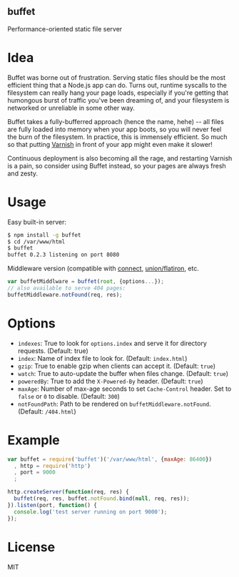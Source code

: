 buffet
------

Performance-oriented static file server

Idea
====

Buffet was borne out of frustration. Serving static files should be the most
efficient thing that a Node.js app can do. Turns out, runtime syscalls to the
filesystem can really hang your page loads, especially if you're getting that
humongous burst of traffic you've been dreaming of, and your filesystem is
networked or unreliable in some other way.

Buffet takes a fully-bufferred approach (hence the name, hehe) -- all files are
fully loaded into memory when your app boots, so you will never feel the burn of
the filesystem. In practice, this is immensely efficient. So much so that putting
[Varnish](https://varnish-cache.org/) in front of your app might even make it
slower!

Continuous deployment is also becoming all the rage, and restarting Varnish is
a pain, so consider using Buffet instead, so your pages are always fresh and
zesty.

Usage
=====

Easy built-in server:

```bash
$ npm install -g buffet
$ cd /var/www/html
$ buffet
buffet 0.2.3 listening on port 8080
```

Middleware version (compatible with [connect](http://www.senchalabs.org/connect/),
[union/flatiron](http://flatironjs.org/), etc.

```javascript
var buffetMiddlware = buffet(root, {options...});
// also available to serve 404 pages:
buffetMiddleware.notFound(req, res);
```

Options
=======

- `indexes`: True to look for `options.index` and serve it for directory requests.
  (Default: true)
- `index`: Name of index file to look for. (Default: `index.html`)
- `gzip`: True to enable gzip when clients can accept it. (Default: `true`)
- `watch`: True to auto-update the buffer when files change. (Default: `true`)
- `poweredBy`: True to add the `X-Powered-By` header. (Default: `true`)
- `maxAge`: Number of max-age seconds to set `Cache-Control` header. Set to
  `false` or `0` to disable. (Default: `300`)
- `notFoundPath`: Path to be rendered on `buffetMiddleware.notFound`. (Default:
  `/404.html`)

Example
=======

```javascript
var buffet = require('buffet')('/var/www/html', {maxAge: 86400})
  , http = require('http')
  , port = 9000
  ;

http.createServer(function(req, res) {
  buffet(req, res, buffet.notFound.bind(null, req, res));
}).listen(port, function() {
  console.log('test server running on port 9000');
});
```

License
=======

MIT